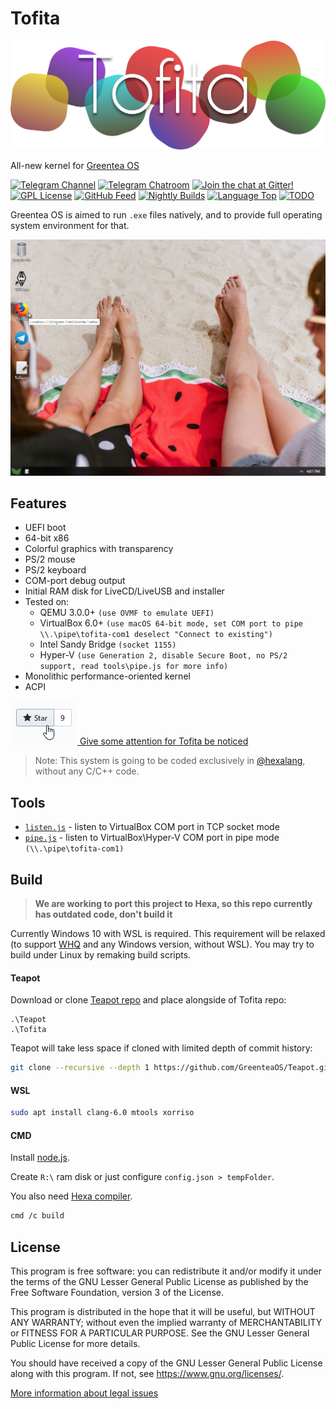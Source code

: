 # Tofita

![Tofita Logo](docs/logo.png?raw=true)

All-new kernel for [Greentea OS](https://github.com/GreenteaOS)

[![Telegram Channel](https://img.shields.io/badge/Telegram-Greentea%20NEWS-blue.svg)](https://telegram.me/greenteaos_news)
[![Telegram Chatroom](https://img.shields.io/badge/Telegram-Greentea%20OS-blue.svg)](https://telegram.me/greenteaos)
[![Join the chat at Gitter!](https://img.shields.io/badge/Gitter-Join%20Chat-47B192.svg)](https://gitter.im/GreenteaOS/Lobby)
[![GPL License](https://img.shields.io/badge/License-GNU%20LGPLv3-green.svg?style=flat)](https://github.com/GreenteaOS/Tofita/blob/master/LICENSE)
[![GitHub Feed](https://img.shields.io/badge/GitHub-Feed-0f9d58.svg?style=flat)](https://t.me/greenteaos_github)
[![Nightly Builds](https://img.shields.io/badge/Nightly-Builds-ff69b4.svg?style=flat)](https://ci.appveyor.com/project/PeyTy/TODO/build/artifacts)
[![Language Top](https://img.shields.io/github/languages/top/GreenteaOS/Tofita.svg?colorB=green)](https://github.com/hexalang/hexa)
[![TODO](https://img.shields.io/badge/!-TODO-0f9d58.svg?style=flat)](https://github.com/GreenteaOS/Tofita/search?q=TODO&unscoped_q=TODO&type=Code)

Greentea OS is aimed to run `.exe` files natively, and to provide full operating system environment for that.

![Screenshot](https://raw.githubusercontent.com/GreenteaOS/Greentea/master/Images/screenshot.jpg)

## Features

 - UEFI boot
 - 64-bit x86
 - Colorful graphics with transparency
 - PS/2 mouse
 - PS/2 keyboard
 - COM-port debug output
 - Initial RAM disk for LiveCD/LiveUSB and installer
 - Tested on:
   - QEMU 3.0.0+ `(use OVMF to emulate UEFI)`
   - VirtualBox 6.0+ `(use macOS 64-bit mode, set COM port to pipe \\.\pipe\tofita-com1 deselect "Connect to existing")`
   - Intel Sandy Bridge `(socket 1155)`
   - Hyper-V `(use Generation 2, disable Secure Boot, no PS/2 support, read tools\pipe.js for more info)`
 - Monolithic performance-oriented kernel
 - ACPI

[![Give a star](docs/star.png?raw=true)
Give some attention for Tofita be noticed](https://github.com/GreenteaOS/Tofita/stargazers)

> Note: This system is going to be coded exclusively in [@hexalang](https://github.com/hexalang), without any C/C++ code.

## Tools

- [`listen.js`](tools/listen.js) - listen to VirtualBox COM port in TCP socket mode
- [`pipe.js`](tools/pipe.js) - listen to VirtualBox\Hyper-V COM port in pipe mode `(\\.\pipe\tofita-com1)`

## Build

> **We are working to port this project to Hexa, so this repo currently has outdated code, don't build it**

Currently Windows 10 with WSL is required. This requirement will be relaxed (to support [WHQ](https://www.winehq.org/) and any Windows version, without WSL). You may try to build under Linux by remaking build scripts.

#### Teapot

Download or clone [Teapot repo](https://github.com/GreenteaOS/Teapot#download-latest-zip) and place alongside of Tofita repo:

```
.\Teapot
.\Tofita
```

Teapot will take less space if cloned with limited depth of commit history:

```sh
git clone --recursive --depth 1 https://github.com/GreenteaOS/Teapot.git
```

#### WSL

```sh
sudo apt install clang-6.0 mtools xorriso
```

#### CMD

Install [node.js](https://nodejs.org/en/download/).

Create `R:\` ram disk or just configure `config.json > tempFolder`.

You also need [Hexa compiler](https://github.com/hexalang/hexa#unstable).

```sh
cmd /c build
```

## License

This program is free software: you can redistribute it and/or modify
it under the terms of the GNU Lesser General Public License as published by
the Free Software Foundation, version 3 of the License.

This program is distributed in the hope that it will be useful,
but WITHOUT ANY WARRANTY; without even the implied warranty of
MERCHANTABILITY or FITNESS FOR A PARTICULAR PURPOSE.  See the
GNU Lesser General Public License for more details.

You should have received a copy of the GNU Lesser General Public License
along with this program.  If not, see <https://www.gnu.org/licenses/>.

[More information about legal issues](https://github.com/GreenteaOS/Greentea/blob/master/README.md#license)
